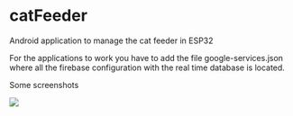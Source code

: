 # catFeeder
Android application to manage the cat feeder in ESP32

For the applications to work you have to add the file google-services.json where all the firebase configuration with the real time database is located.

Some screenshots

![](https://im4.ezgif.com/tmp/ezgif-4-3d487789e15b.gif)
